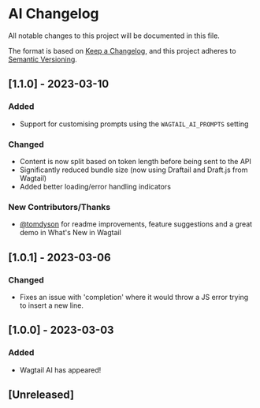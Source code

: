 # AI Changelog

All notable changes to this project will be documented in this file.

The format is based on [Keep a Changelog](https://keepachangelog.com/en/1.0.0/),
and this project adheres to [Semantic Versioning](https://semver.org/spec/v2.0.0.html).

## [1.1.0] - 2023-03-10

### Added

- Support for customising prompts using the `WAGTAIL_AI_PROMPTS` setting

### Changed

- Content is now split based on token length before being sent to the API
- Significantly reduced bundle size (now using Draftail and Draft.js from Wagtail)
- Added better loading/error handling indicators

### New Contributors/Thanks

- [@tomdyson](https://github.com/tomdyson) for readme improvements, feature suggestions and a great demo in What's New in Wagtail

## [1.0.1] - 2023-03-06

### Changed

- Fixes an issue with 'completion' where it would throw a JS error trying to insert a new line.

## [1.0.0] - 2023-03-03

### Added

- Wagtail AI has appeared!


## [Unreleased]

<!-- TEMPLATE - keep below to copy for new releases -->
<!--


## [x.y.z] - YYYY-MM-DD

### Added

- ...

### Changed

- ...

### Removed

- ...

-->
